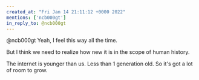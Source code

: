 ```yaml
---
created_at: "Fri Jan 14 21:11:12 +0000 2022"
mentions: ['ncb000gt']
in_reply_to: @ncb000gt
---
```


@ncb000gt Yeah, I feel this way all the time. 

But I think we need to realize how new it is in the scope of human history.

The internet is younger than us. Less than 1 generation old. So it's got a lot of room to grow.